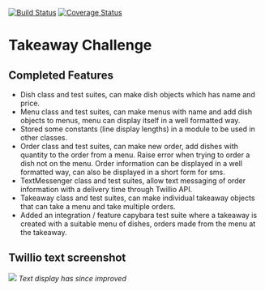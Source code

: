 [![Build Status](https://travis-ci.org/makersacademy/takeaway-challenge.svg?branch=master)](https://travis-ci.org/makersacademy/takeaway-challenge)
[![Coverage Status](https://coveralls.io/repos/makersacademy/takeaway-challenge/badge.png)](https://coveralls.io/r/makersacademy/takeaway-challenge)

Takeaway Challenge
==================

Completed Features
-------
* Dish class and test suites, can make dish objects which has name and price.
* Menu class and test suites, can make menus with name and add dish objects to menus, menu can display itself in a well formatted way.
* Stored some constants (line display lengths) in a module to be used in other classes.
* Order class and test suites, can make new order, add dishes with quantity to the order from a menu. Raise error when trying to order a dish not on the menu.  Order information can be displayed in a well formatted way, can also be displayed in a short form for sms.
* TextMessenger class and test suites, allow text messaging of order information with a delivery time through Twillio API.
* Takeaway class and test suites, can make individual takeaway objects that can take a menu and take multiple orders.
* Added an integration / feature capybara test suite where a takeaway is created with a suitable menu of dishes, orders made from the menu at the takeaway.

Twillio text screenshot
-----
![](http://i.imgur.com/jS1B2dE.png)
_Text display has since improved_
